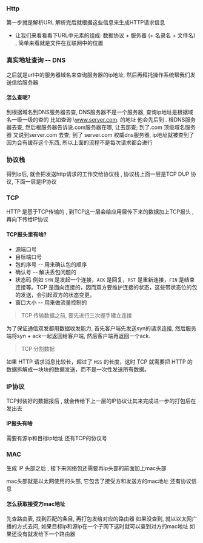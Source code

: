 ### Http
第一步就是解析URL 解析完后就根据这些信息来生成HTTP请求信息
- 让我们来看看看下URL中元素的组成: 数据协议 + 服务器  (+ 名录名 + 文件名) , 简单来看就是文件在互联网中的位置


### 真实地址查询 -- DNS
之后就是url中的服务器域名来查询服务器的ip地址, 然后再拜托操作系统帮我们发送信给服务器
#### 怎么查呢?
到根据域名到DNS服务器去查, DNS服务器不是一个服务器, 查询ip地址是根据域名一级一级的查的
比如查询 \www.server.com. 的地址
他会先后到 . 根DNS服务器去查, 然后根服务器告诉说.com服务器在哪, 让去那查;  到了.com 顶级域名服务器 又说到server.com 去查; 到了 server.com 权威dns服务器, ip地址就被查到了
因为会有缓存这个东西, 所以上面的流程不是每次请求都会进行

### 协议栈
得到ip后, 就会把发送http请求的工作交给协议栈 , 协议栈上面一层是TCP DUP 协议, 下面一层是IP协议

### TCP
HTTP 是基于TCP传输的 , 到TCP这一层会给应用层传下来的数据加上TCP报头 , 再向下传给IP协议
#### TCP报头里有啥?
- 源端口号   
- 目标端口号   
- 包的序号 -- 用来确认包的顺序
- 确认号 -- 解决丢包问题的
- 状态码 例如 `SYN` 是发起一个连接，`ACK` 是回复，`RST` 是重新连接，`FIN` 是结束连接等。TCP 是面向连接的，因而双方要维护连接的状态，这些带状态位的包的发送，会引起双方的状态变更。
- 窗口大小 -- 用来做流量控制的

> TCP 传输数据之前, 要先进行三次握手建立连接

为了保证通信双发都用数据收发能力, 首先客户端先发送syn的请求连接, 然后服务端将syn + ack一起返回给客户端, 然后客户端再返回一个ack.

> TCP 分割数据

如果 HTTP 请求消息比较长，超过了 `MSS` 的长度，这时 TCP 就需要把 HTTP 的数据拆解成一块块的数据发送，而不是一次性发送所有数据。

### IP协议
TCP封装好的数据报后 , 就会传给下上一层的IP协议让其来完成进一步的打包后在发出去
#### IP报头有啥
需要有源ip和目标ip地址 还有TCP的协议号

### MAC
生成 IP 头部之后 , 接下来网络包还需要再ip头部的前面加上mac头部

mac头部就是以太网使用的头部, 它包含了接受方和发送方的mac地址 还有协议信息

#### 怎么获取接受方mac地址
先查路由表, 找到匹配的条目, 再打包发给对应的路由器
如果没查到, 就以以太网广播的方式去问, 如果目标ip和源ip在一个子网下这时就可以查到对方的mac地址
如果还没有就发给下一个路由器




